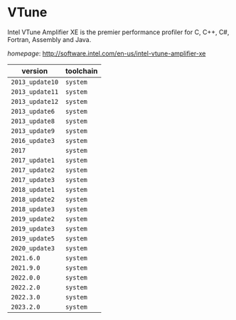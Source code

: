 # VTune

Intel VTune Amplifier XE is the premier performance profiler for C, C++, C#, Fortran,  Assembly and Java.

*homepage*: <http://software.intel.com/en-us/intel-vtune-amplifier-xe>

version | toolchain
--------|----------
``2013_update10`` | ``system``
``2013_update11`` | ``system``
``2013_update12`` | ``system``
``2013_update6`` | ``system``
``2013_update8`` | ``system``
``2013_update9`` | ``system``
``2016_update3`` | ``system``
``2017`` | ``system``
``2017_update1`` | ``system``
``2017_update2`` | ``system``
``2017_update3`` | ``system``
``2018_update1`` | ``system``
``2018_update2`` | ``system``
``2018_update3`` | ``system``
``2019_update2`` | ``system``
``2019_update3`` | ``system``
``2019_update5`` | ``system``
``2020_update3`` | ``system``
``2021.6.0`` | ``system``
``2021.9.0`` | ``system``
``2022.0.0`` | ``system``
``2022.2.0`` | ``system``
``2022.3.0`` | ``system``
``2023.2.0`` | ``system``
